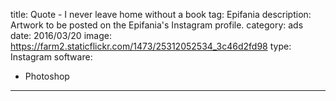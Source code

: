 title: Quote - I never leave home without a book
tag: Epifania
description: Artwork to be posted on the Epifania's Instagram profile.
category: ads
date: 2016/03/20
image: https://farm2.staticflickr.com/1473/25312052534_3c46d2fd98
type: Instagram
software:
- Photoshop
---